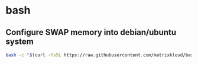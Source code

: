 # bash

## Configure SWAP memory into debian/ubuntu system

```bash
bash -c "$(curl -fsSL https://raw.githubusercontent.com/matrixkloud/bash/main/aws-ubuntu/swap.sh)"
